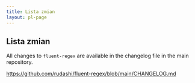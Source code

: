 ```yaml
---
title: Lista zmian
layout: pl-page
---
```


## Lista zmian

All changes to `fluent-regex` are available in the changelog file in the main repository.

<https://github.com/rudashi/fluent-regex/blob/main/CHANGELOG.md>
